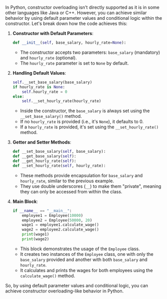 In Python, constructor overloading isn't directly supported as it is in some other languages like Java or C++. However, you can achieve similar behavior by using default parameter values and conditional logic within the constructor. Let's break down how the code achieves this:

1. **Constructor with Default Parameters**:
    ```python
    def __init__(self, base_salary, hourly_rate=None):
    ```
    - The constructor accepts two parameters: `base_salary` (mandatory) and `hourly_rate` (optional). 
    - The `hourly_rate` parameter is set to `None` by default.

2. **Handling Default Values**:
    ```python
    self.__set_base_salary(base_salary)
    if hourly_rate is None:
        self.hourly_rate = 0
    else:
        self.__set_hourly_rate(hourly_rate)
    ```
    - Inside the constructor, the `base_salary` is always set using the `__set_base_salary()` method.
    - If no `hourly_rate` is provided (i.e., it's `None`), it defaults to 0.
    - If a `hourly_rate` is provided, it's set using the `__set_hourly_rate()` method.

3. **Getter and Setter Methods**:
    ```python
    def __set_base_salary(self, base_salary):
    def __get_base_salary(self):
    def __get_hourly_rate(self):
    def __set_hourly_rate(self, hourly_rate):
    ```
    - These methods provide encapsulation for `base_salary` and `hourly_rate`, similar to the previous example.
    - They use double underscores (`__`) to make them "private", meaning they can only be accessed from within the class.

4. **Main Block**:
    ```python
    if __name__ == "__main__":
        employee1 = Employee(10000)
        employee2 = Employee(50000, 20)
        wage1 = employee1.calculate_wage()
        wage2 = employee2.calculate_wage()
        print(wage1)
        print(wage2)
    ```
    - This block demonstrates the usage of the `Employee` class.
    - It creates two instances of the `Employee` class, one with only the `base_salary` provided and another with both `base_salary` and `hourly_rate`.
    - It calculates and prints the wages for both employees using the `calculate_wage()` method.

So, by using default parameter values and conditional logic, you can achieve constructor overloading-like behavior in Python.